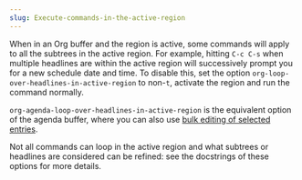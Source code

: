 ```yaml
---
slug: Execute-commands-in-the-active-region
---
```


When in an Org buffer and the region is active, some commands will apply to all the subtrees in the active region. For example, hitting `C-c C-s` when multiple headlines are within the active region will successively prompt you for a new schedule date and time. To disable this, set the option `org-loop-over-headlines-in-active-region` to non-`t`, activate the region and run the command normally.

`org-agenda-loop-over-headlines-in-active-region` is the equivalent option of the agenda buffer, where you can also use [bulk editing of selected entries](/docs/org/Bulk-remote-editing-selected-entries).

Not all commands can loop in the active region and what subtrees or headlines are considered can be refined: see the docstrings of these options for more details.
